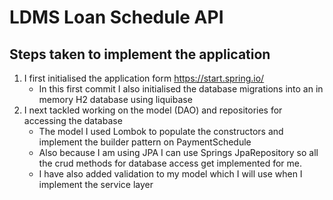 # LDMS Loan Schedule API

## Steps taken to implement the application

1. I first initialised the application form https://start.spring.io/ 
    - In this first commit I also initialised the database migrations into an in memory H2 database using liquibase
2. I next tackled working on the model (DAO) and repositories for accessing the database
    - The model I used Lombok to populate the constructors and implement the builder pattern on PaymentSchedule
    - Also because I am using JPA I can use Springs JpaRepository so all the crud methods for database access get implemented for me. 
    - I have also added validation to my model which I will use when I implement the service layer